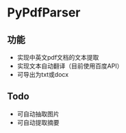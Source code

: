 # PyPdfParser

## 功能

* 实现中英文pdf文档的文本提取
* 实现文本自动翻译（目前使用百度API）
* 可导出为txt或docx

## Todo

* 可自动抽取图片
* 可自动提取摘要

